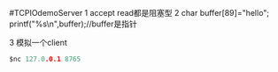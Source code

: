 #TCPIOdemoServer
1 accept read都是阻塞型
2     char buffer[89]="hello";
      printf("%s\n",buffer);//buffer是指针

3 模拟一个client
```c
$nc 127.0.0.1 8765
```

